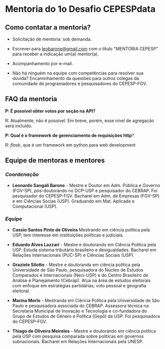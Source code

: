 # Mentoria do 1o Desafio CEPESPdata

## Como contatar a mentoria?

* Solicitação de mentoria: sob demanda.

* Escrever para [leobarone@gmail.com](leobarone@gmail.com) com o título "MENTORIA CEPESP" para receber a indicação um(a) mentor(a).

* Acompanhamento por e-mail.

* Não há ninguém na equipe com competências para resolver sua dúvida? Encaminhamento da questões para outros colegas da comunidade de programadores e pesquisadores do CEPESP-FGV.

## FAQ da mentoria

__P: É possível obter votos por seção na API?__

R: Atualmente, não é possível. Em breve, porém, esse nível de agregação será incluído.

__P: Qual é o framework de gerenciamento de requisições http__?

R: _flask_, que é um framework em python para web development

## Equipe de mentoras e mentores

### _Coordenação_

* __Leonardo Sangali Barone__ - Mestre e Doutor em Adm. Pública e Governo (FGV-SP), pós-doutorando no DCP-USP e pesquisador do CEBRAP. Foi pesquisador do CEPESP-FGV. Bacharel em Adm. de Empresas (FGV-SP) e em Ciências Socias (USP). Graduando em Mat. Aplicada e Computacional (USP).

### _Equipe_

* __Cassio Santos Pinto de Oliveira__ Mestrando em ciência política pela USP, tem interesse em instituições políticas e judiciais.

* __Eduardo Alves Lazzari__ - Mestre e doutorando em Ciência Política pela USP. Estuda sistema tributário brasileiro e desigualdades. Bacharel em Relações Internacionais (PUC-SP) e Ciências Sociais (USP).

* __Graziele Silotto__ - Mestre e doutoranda em ciência política pela Universidade de São Paulo, pesquisadora do Núcleo de Estudos Comparados e Internacionais (Neci-USP) e do Centro Brasileiro de Análise e Planejamento (Cebrap). Atua na área de estudos eleitorais com enfoque em estratégias partidárias, voto pessoal e geografia eleitoral. 

* __Marina Merlo__ - Mestranda em Ciência Política pela Universidade de São Paulo e pesquisadora associada do CEBRAP. Assessora técnica na Secretaria Municipal de Inovação e Tecnologia e co-fundadora do Grupo de Estudos de Gênero e Política (Gepô) da USP. Foi pesquisadora do CEPESP-FGV.

* __Thiago de Oliveira Meireles__ - Mestre e doutorando em ciência política pela USP com pesquisa comparada sobre políticas em governos subnacionais. Bacharel em Relações Internacionais pela UNESP.
